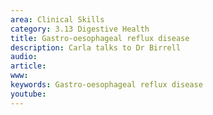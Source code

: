 ```yaml
---
area: Clinical Skills
category: 3.13 Digestive Health
title: Gastro-oesophageal reflux disease
description: Carla talks to Dr Birrell
audio: 
article: 
www: 
keywords: Gastro-oesophageal reflux disease
youtube:
--- 
```

